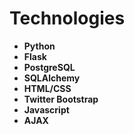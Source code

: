 # **Technologies**

- **Python**
- **Flask**
- **PostgreSQL**
- **SQLAlchemy**
- **HTML/CSS**
- **Twitter Bootstrap**
- **Javascript**
- **AJAX**
